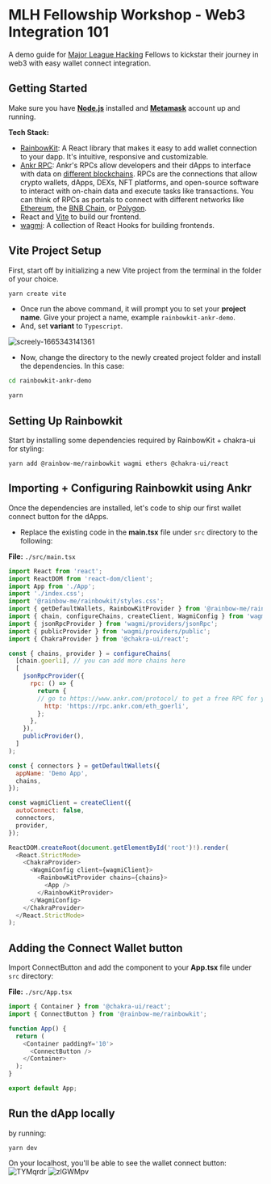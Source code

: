 # MLH Fellowship Workshop - Web3 Integration 101
A demo guide for [Major League Hacking](https://fellowship.mlh.io/) Fellows to kickstar their journey in web3 with easy wallet connect integration. 
## Getting Started

Make sure you have [**Node.js**](https://nodejs.org/en/) installed and [**Metamask**](https://metamask.io/download/) account up and running.

**Tech Stack:**
- [RainbowKit](https://www.rainbowkit.com/): A React library that makes it easy to add wallet connection to your dapp. It's intuitive, responsive and customizable.
- [Ankr RPC](https://www.ankr.com/rpc-service/): Ankr's RPCs allow developers and their dApps to interface with data on [different blockchains](https://www.ankr.com/rpc/). RPCs are the connections that allow crypto wallets, dApps, DEXs, NFT platforms, and open-source software to interact with on-chain data and execute tasks like transactions. You can think of RPCs as portals to connect with different networks like [Ethereum](https://www.ankr.com/rpc/eth), the [BNB Chain](https://www.ankr.com/rpc/bsc), or [Polygon](https://www.ankr.com/rpc/polygon).
- React and [Vite](https://vitejs.dev/) to build our frontend.
- [wagmi](https://wagmi.sh/): A collection of React Hooks for building frontends.

## Vite Project Setup

First, start off by initializing a new Vite project from the terminal in the folder of your choice.

```bash
yarn create vite
```
- Once run the above command, it will prompt you to set your **project name**. Give your project a name, example `rainbowkit-ankr-demo`.
- And, set **variant** to `Typescript`.

![screely-1665343141361](https://user-images.githubusercontent.com/44579545/194790609-63287299-5916-4f5e-8c3f-0992ec3b7107.png)
- Now, change the directory to the newly created project folder and install the dependencies. In this case:

```bash
cd rainbowkit-ankr-demo
```
```bash
yarn
```
## Setting Up Rainbowkit
Start by installing some dependencies required by RainbowKit + chakra-ui for styling:

```
yarn add @rainbow-me/rainbowkit wagmi ethers @chakra-ui/react
```
## Importing + Configuring Rainbowkit using Ankr 
Once the dependencies are installed, let's code to ship our first wallet connect button for the dApps.
- Replace the existing code in the **main.tsx** file under `src` directory to the following: 

**File:** `./src/main.tsx`
```javascript
import React from 'react';
import ReactDOM from 'react-dom/client';
import App from './App';
import './index.css';
import '@rainbow-me/rainbowkit/styles.css';
import { getDefaultWallets, RainbowKitProvider } from '@rainbow-me/rainbowkit';
import { chain, configureChains, createClient, WagmiConfig } from 'wagmi';
import { jsonRpcProvider } from 'wagmi/providers/jsonRpc';
import { publicProvider } from 'wagmi/providers/public';
import { ChakraProvider } from '@chakra-ui/react';

const { chains, provider } = configureChains(
  [chain.goerli], // you can add more chains here
  [
    jsonRpcProvider({
      rpc: () => {
        return {
        // go to https://www.ankr.com/protocol/ to get a free RPC for your network
          http: 'https://rpc.ankr.com/eth_goerli', 
        };
      },
    }),
    publicProvider(),
  ]
);

const { connectors } = getDefaultWallets({
  appName: 'Demo App',
  chains,
});

const wagmiClient = createClient({
  autoConnect: false,
  connectors,
  provider,
});

ReactDOM.createRoot(document.getElementById('root')!).render(
  <React.StrictMode>
    <ChakraProvider>
      <WagmiConfig client={wagmiClient}>
        <RainbowKitProvider chains={chains}>
          <App />
        </RainbowKitProvider>
      </WagmiConfig>
    </ChakraProvider>
  </React.StrictMode>
);
```

## Adding the Connect Wallet button
Import ConnectButton and add the component to your **App.tsx** file under `src` directory:

**File:** `./src/App.tsx`
```typescript
import { Container } from '@chakra-ui/react';
import { ConnectButton } from '@rainbow-me/rainbowkit';

function App() {
  return (
    <Container paddingY='10'>
      <ConnectButton />
    </Container>
  );
}

export default App;
```

## Run the dApp locally 
by running:
```
yarn dev
```
On your localhost, you'll be able to see the wallet connect button:
![TYMqrdr](https://user-images.githubusercontent.com/44579545/194791580-98edc681-2636-44d1-8a82-58171f8dbcb0.png)
![zlGWMpv](https://user-images.githubusercontent.com/44579545/194791584-19f7a97d-9dfa-44b0-b8be-8dcd3e1b7d5e.png)


